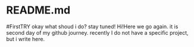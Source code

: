 # README.md
#FirstTRY
okay what shoud i do? stay tuned!
Hi!Here we go again. it is second day of my github journey. recently I do not have a specific project, but i write here.
